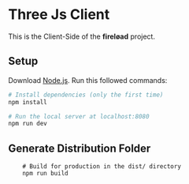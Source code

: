 # Three Js Client
This is the Client-Side of the **fireløad** project. 


## Setup
Download [Node.js](https://nodejs.org/en/download/).
Run this followed commands:

``` bash
# Install dependencies (only the first time)
npm install

# Run the local server at localhost:8080
npm run dev
```

## Generate Distribution Folder
```
    # Build for production in the dist/ directory
    npm run build
```
